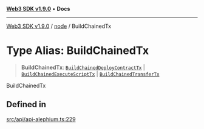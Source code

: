 [**Web3 SDK v1.9.0**](../../../README.md) • **Docs**

***

[Web3 SDK v1.9.0](../../../globals.md) / [node](../README.md) / BuildChainedTx

# Type Alias: BuildChainedTx

> **BuildChainedTx**: [`BuildChainedDeployContractTx`](../interfaces/BuildChainedDeployContractTx.md) \| [`BuildChainedExecuteScriptTx`](../interfaces/BuildChainedExecuteScriptTx.md) \| [`BuildChainedTransferTx`](../interfaces/BuildChainedTransferTx.md)

BuildChainedTx

## Defined in

[src/api/api-alephium.ts:229](https://github.com/Mystic-Nayy/alephium-web3/blob/c1afd789a197ce5fe21f08c2965942090157c33d/packages/web3/src/api/api-alephium.ts#L229)
